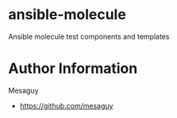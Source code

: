# ansible-molecule
Ansible molecule test components and templates

# Author Information
Mesaguy
- https://github.com/mesaguy
